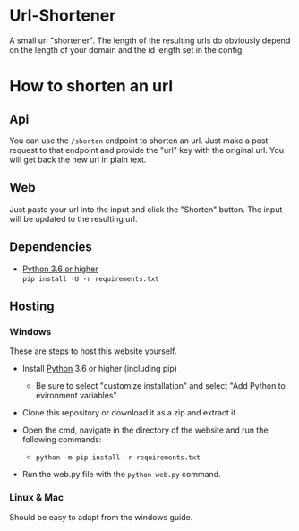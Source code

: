 # Url-Shortener

A small url "shortener". The length of the resulting urls do obviously depend on the length of your domain and the id length set in the config.

# How to shorten an url
## Api
You can use the `/shorten` endpoint to shorten an url. Just make a post request to that endpoint and provide the "url" key with the original url. You will get back the new url in plain text.

## Web
Just paste your url into the input and click the "Shorten" button. The input will be updated to the resulting url.

## Dependencies

- [Python 3.6 or higher](https://www.python.org/)    
`pip install -U -r requirements.txt`

## Hosting

### Windows
These are steps to host this website yourself.

- Install [Python](https://www.python.org/downloads/) 3.6 or higher (including pip)
  - Be sure to select "customize installation" and select "Add Python to evironment variables"

- Clone this repository or download it as a zip and extract it

- Open the cmd, navigate in the directory of the website and run the following commands:
  - `python -m pip install -r requirements.txt`

- Run the web.py file with the `python web.py` command.

### Linux & Mac
Should be easy to adapt from the windows guide.
